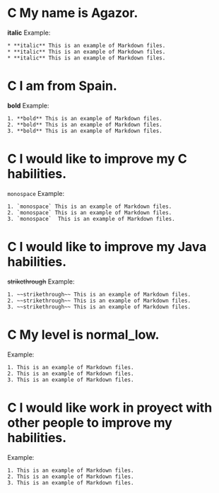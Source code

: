 # C My name is Agazor.

**italic** Example:

	* **italic** This is an example of Markdown files.
	* **italic** This is an example of Markdown files.
	* **italic** This is an example of Markdown files.
# C I am from Spain.

**bold** Example:

	1. **bold** This is an example of Markdown files.
	2. **bold** This is an example of Markdown files.
	3. **bold** This is an example of Markdown files.

# C I would like to improve my C habilities.

`monospace` Example:

	1. `monospace` This is an example of Markdown files.
	2. `monospace` This is an example of Markdown files.
	3. `monospace`  This is an example of Markdown files.
# C I would like to improve my Java habilities.

~~strikethrough~~ Example:

	1. ~~strikethrough~~ This is an example of Markdown files.
	2. ~~strikethrough~~ This is an example of Markdown files.
	3. ~~strikethrough~~ This is an example of Markdown files.
# C My level is normal_low.

Example:

	1. This is an example of Markdown files.
	2. This is an example of Markdown files.
	3. This is an example of Markdown files.
# C I would like work in proyect with other people to improve my habilities.

Example:

	1. This is an example of Markdown files.
	2. This is an example of Markdown files.
	3. This is an example of Markdown files.
